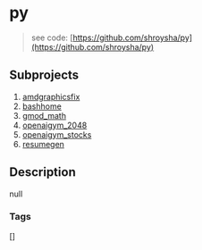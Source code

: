 # py
> see code: [https://github.com/shroysha/py](https://github.com/shroysha/py)

## Subprojects 
1. [amdgraphicsfix](/amdgraphicsfix)
1. [bashhome](/bashhome)
1. [gmod_math](/gmod_math)
1. [openaigym_2048](/openaigym_2048)
1. [openaigym_stocks](/openaigym_stocks)
1. [resumegen](/resumegen)

## Description
null

### Tags
[]
